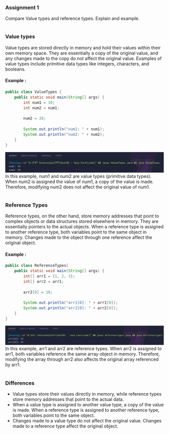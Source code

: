 ### Assignment 1
Compare Value types and reference types. Explain and example.
#
### Value types
Value types are stored directly in memory and hold their values within their own memory space. They are essentially a copy of the original value, and any changes made to the copy do not affect the original value. Examples of value types include primitive data types like integers, characters, and booleans.

#### Example :
```java
public class ValueTypes {
    public static void main(String[] args) {
        int num1 = 10;
        int num2 = num1;

        num2 = 20;

        System.out.println("num1: " + num1);
        System.out.println("num2: " + num2);
    }
}
```
![output](img/1.1.png)
In this example, num1 and num2 are value types (primitive data types). When num2 is assigned the value of num1, a copy of the value is made. Therefore, modifying num2 does not affect the original value of num1.

#
### Reference Types
Reference types, on the other hand, store memory addresses that point to complex objects or data structures stored elsewhere in memory. They are essentially pointers to the actual objects. When a reference type is assigned to another reference type, both variables point to the same object in memory. Changes made to the object through one reference affect the original object.

#### Example :
```java
public class ReferenceTypes{
    public static void main(String[] args) {
        int[] arr1 = {1, 2, 3};
        int[] arr2 = arr1;

        arr2[0] = 10;

        System.out.println("arr1[0]: " + arr1[0]); 
        System.out.println("arr2[0]: " + arr2[0]);
    }
}
```
![output](img/1.2.png)
In this example, arr1 and arr2 are reference types. When arr2 is assigned to arr1, both variables reference the same array object in memory. Therefore, modifying the array through arr2 also affects the original array referenced by arr1.

#
### Differences
- Value types store their values directly in memory, while reference types store memory addresses that point to the actual data.
- When a value type is assigned to another value type, a copy of the value is made. When a reference type is assigned to another reference type, both variables point to the same object.
- Changes made to a value type do not affect the original value. Changes made to a reference type affect the original object.